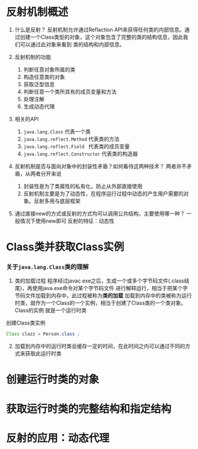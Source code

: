 # 反射机制概述

1. 什么是反射？
    反射机制允许通过Reflaction API来获得任何类的内部信息。通过创建一个Class类型的对象，这个对象包含了完整的类的结构信息，因此我们可以通过此对象来看到
    类的结构和内部信息。
2. 反射机制的功能
   1. 判断任意对象所属的类
   2. 构造任意类的对象
   3. 获取泛型信息
   4. 判断任意一个类所具有的成员变量和方法
   5. 处理注解
   6. 生成动态代理
3. 相关的API
   1. `java.lang.Class` 代表一个类
   2. `java.lang.reflect.Method`  代表类的方法
   3. `java.lang.reflect.Field `  代表类的成员变量
   4. `java.lang.reflect.Constructor`  代表类的构造器

4. 反射机制是否与面向对象中的封装性矛盾？如何看待这两种技术？
   两者并不矛盾，从两者分开来说
   1. 封装性是为了类属性的私有化，防止从外部直接使用
   2. 反射机制主要是为了动态性，在程序运行过程中动态的产生用户需要的对象。反射多用与底层框架

5. 通过直接new的方式或反射的方式均可以调用公共结构，主要使用哪一种？
   一般情况下使用new即可
   反射的特征：动态性

   
# Class类并获取Class实例

### 关于`java.lang.Class`类的理解

1. 类的加载过程
   程序经过javac.exe之后，生成一个或多个字节码文件(.class结尾)，再使用java.exe命令对某个字节码文件
   进行解释运行，相当于把某个字节码文件加载到内存中，此过程被称为**类的加载**
   加载到内存中的类被称为运行时类，就作为一个Class的一个实例，相当于创建了Class类的一个类对象。Class的实例
   就是一个运行时类

创建Class类实例
```java
Class clazz = Person.class ;
```

2. 加载到内存中的运行时类会缓存一定的时间，在此时间之内可以通过不同的方式来获取此运行时类


# 创建运行时类的对象

# 获取运行时类的完整结构和指定结构


# 反射的应用：动态代理
